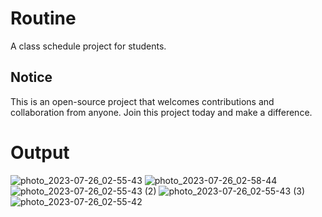 # Routine

A class schedule project for students.

## Notice

This is an open-source project that welcomes contributions and collaboration from anyone. Join this project today and make a difference.

# Output
![photo_2023-07-26_02-55-43](https://github.com/sabbirmohammad/Routine/assets/112420885/98941a3f-3d24-43ba-80c6-37684986c341)
![photo_2023-07-26_02-58-44](https://github.com/sabbirmohammad/Routine/assets/112420885/c4fa5b0b-eabb-4f0c-ad90-d34e8c36d019)
![photo_2023-07-26_02-55-43 (2)](https://github.com/sabbirmohammad/Routine/assets/112420885/a7c6908b-6075-4223-8182-2c22cb34ac7f)
![photo_2023-07-26_02-55-43 (3)](https://github.com/sabbirmohammad/Routine/assets/112420885/a3707737-221e-4b55-add5-e2e555fdd75d)
![photo_2023-07-26_02-55-42](https://github.com/sabbirmohammad/Routine/assets/112420885/23f791df-d81a-426d-a0e0-e5d67e309062)
